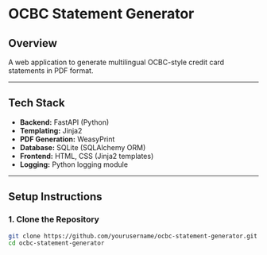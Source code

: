 # OCBC Statement Generator

## Overview
A web application to generate multilingual OCBC-style credit card statements in PDF format.

---

## Tech Stack

- **Backend:** FastAPI (Python)
- **Templating:** Jinja2
- **PDF Generation:** WeasyPrint
- **Database:** SQLite (SQLAlchemy ORM)
- **Frontend:** HTML, CSS (Jinja2 templates)
- **Logging:** Python logging module

---

## Setup Instructions

### 1. Clone the Repository

```bash
git clone https://github.com/yourusername/ocbc-statement-generator.git
cd ocbc-statement-generator